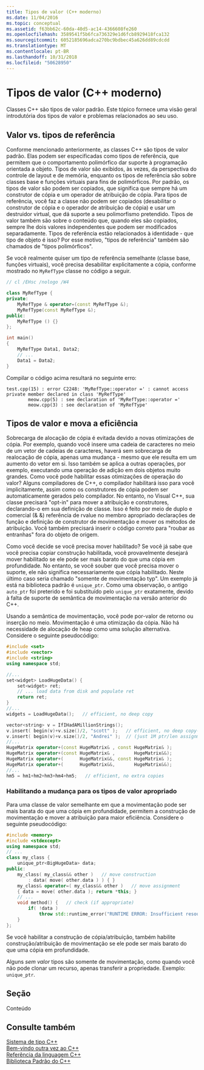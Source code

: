 ```yaml
---
title: Tipos de valor (C++ moderno)
ms.date: 11/04/2016
ms.topic: conceptual
ms.assetid: f63bb62c-60da-40d5-ac14-4366608fe260
ms.openlocfilehash: 3589541f5b6fca736329e1d6fcb8929418fca132
ms.sourcegitcommit: 6052185696adca270bc9bdbec45a626dd89cdcdd
ms.translationtype: MT
ms.contentlocale: pt-BR
ms.lasthandoff: 10/31/2018
ms.locfileid: "50628950"
---
```

# <a name="value-types-modern-c"></a>Tipos de valor (C++ moderno)

Classes C++ são tipos de valor padrão. Este tópico fornece uma visão geral introdutória dos tipos de valor e problemas relacionados ao seu uso.

## <a name="value-vs-reference-types"></a>Valor vs. tipos de referência

Conforme mencionado anteriormente, as classes C++ são tipos de valor padrão. Elas podem ser especificadas como tipos de referência, que permitem que o comportamento polimórfico dar suporte à programação orientada a objeto. Tipos de valor são exibidos, às vezes, da perspectiva do controle de layout e de memória, enquanto os tipos de referência são sobre classes base e funções virtuais para fins de polimórficos. Por padrão, os tipos de valor são podem ser copiados, que significa que sempre há um construtor de cópia e um operador de atribuição de cópia. Para tipos de referência, você faz a classe não podem ser copiados (desabilitar o construtor de cópia e o operador de atribuição de cópia) e usar um destruidor virtual, que dá suporte a seu polimorfismo pretendido. Tipos de valor também são sobre o conteúdo que, quando eles são copiados, sempre lhe dois valores independentes que podem ser modificados separadamente. Tipos de referência estão relacionados à identidade - que tipo de objeto é isso? Por esse motivo, "tipos de referência" também são chamados de "tipos polimórficos".

Se você realmente quiser um tipo de referência semelhante (classe base, funções virtuais), você precisa desabilitar explicitamente a cópia, conforme mostrado no `MyRefType` classe no código a seguir.

```cpp
// cl /EHsc /nologo /W4

class MyRefType {
private:
    MyRefType & operator=(const MyRefType &);
    MyRefType(const MyRefType &);
public:
    MyRefType () {}
};

int main()
{
    MyRefType Data1, Data2;
    // ...
    Data1 = Data2;
}
```

Compilar o código acima resultará no seguinte erro:

```Output
test.cpp(15) : error C2248: 'MyRefType::operator =' : cannot access private member declared in class 'MyRefType'
        meow.cpp(5) : see declaration of 'MyRefType::operator ='
        meow.cpp(3) : see declaration of 'MyRefType'
```

## <a name="value-types-and-move-efficiency"></a>Tipos de valor e mova a eficiência

Sobrecarga de alocação de cópia é evitada devido a novas otimizações de cópia. Por exemplo, quando você insere uma cadeia de caracteres no meio de um vetor de cadeias de caracteres, haverá sem sobrecarga de realocação de cópia, apenas uma mudança - mesmo que ele resulta em um aumento do vetor em si. Isso também se aplica a outras operações, por exemplo, executando uma operação de adição em dois objetos muito grandes. Como você pode habilitar essas otimizações de operação do valor? Alguns compiladores de C++, o compilador habilitará isso para você implicitamente, assim como os construtores de cópia podem ser automaticamente gerados pelo compilador. No entanto, no Visual C++, sua classe precisará "opt-in" para mover a atribuição e construtores, declarando-o em sua definição de classe. Isso é feito por meio de duplo e comercial (& &) referência de rvalue no membro apropriado declarações de função e definição de construtor de movimentação e mover os métodos de atribuição.  Você também precisará inserir o código correto para "roubar as entranhas" fora do objeto de origem.

Como você decide se você precisa mover habilitado? Se você já sabe que você precisa copiar construção habilitada, você provavelmente desejará mover habilitado se ele pode ser mais barato do que uma cópia em profundidade. No entanto, se você souber que você precisa mover o suporte, ele não significa necessariamente que cópia habilitado. Neste último caso seria chamado "somente de movimentação typ". Um exemplo já está na biblioteca padrão é `unique_ptr`. Como uma observação, o antigo `auto_ptr` foi preterido e foi substituído pelo `unique_ptr` exatamente, devido à falta de suporte de semântica de movimentação na versão anterior do C++.

Usando a semântica de movimentação, você pode por-valor de retorno ou inserção no meio. Movimentação é uma otimização da cópia. Não há necessidade de alocação de heap como uma solução alternativa. Considere o seguinte pseudocódigo:

```cpp
#include <set>
#include <vector>
#include <string>
using namespace std;

//...
set<widget> LoadHugeData() {
    set<widget> ret;
    // ... load data from disk and populate ret
    return ret;
}
//...
widgets = LoadHugeData();   // efficient, no deep copy

vector<string> v = IfIHadAMillionStrings();
v.insert( begin(v)+v.size()/2, "scott" );   // efficient, no deep copy-shuffle
v.insert( begin(v)+v.size()/2, "Andrei" );  // (just 1M ptr/len assignments)
//...
HugeMatrix operator+(const HugeMatrix& , const HugeMatrix& );
HugeMatrix operator+(const HugeMatrix& ,       HugeMatrix&&);
HugeMatrix operator+(      HugeMatrix&&, const HugeMatrix& );
HugeMatrix operator+(      HugeMatrix&&,       HugeMatrix&&);
//...
hm5 = hm1+hm2+hm3+hm4+hm5;   // efficient, no extra copies
```

### <a name="enabling-move-for-appropriate-value-types"></a>Habilitando a mudança para os tipos de valor apropriado

Para uma classe de valor semelhante em que a movimentação pode ser mais barata do que uma cópia em profundidade, permitem a construção de movimentação e mover a atribuição para maior eficiência. Considere o seguinte pseudocódigo:

```cpp
#include <memory>
#include <stdexcept>
using namespace std;
// ...
class my_class {
    unique_ptr<BigHugeData> data;
public:
    my_class( my_class&& other )   // move construction
        : data( move( other.data ) ) { }
    my_class& operator=( my_class&& other )   // move assignment
    { data = move( other.data ); return *this; }
    // ...
    void method() {   // check (if appropriate)
        if( !data )
            throw std::runtime_error("RUNTIME ERROR: Insufficient resources!");
    }
};
```

Se você habilitar a construção de cópia/atribuição, também habilite construção/atribuição de movimentação se ele pode ser mais barato do que uma cópia em profundidade.

Alguns *sem valor* tipos são somente de movimentação, como quando você não pode clonar um recurso, apenas transferir a propriedade. Exemplo: `unique_ptr`.

## <a name="section"></a>Seção

Conteúdo

## <a name="see-also"></a>Consulte também

[Sistema de tipo C++](../cpp/cpp-type-system-modern-cpp.md)<br/>
[Bem-vindo outra vez ao C++](../cpp/welcome-back-to-cpp-modern-cpp.md)<br/>
[Referência da linguagem C++](../cpp/cpp-language-reference.md)<br/>
[Biblioteca Padrão do C++](../standard-library/cpp-standard-library-reference.md)